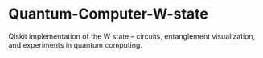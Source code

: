 # Quantum-Computer-W-state
Qiskit implementation of the W state – circuits, entanglement visualization, and experiments in quantum computing.
